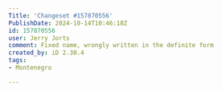 ```yaml
---
Title: 'Changeset #157870556'
PublishDate: 2024-10-14T10:46:18Z
id: 157870556
user: Jerry Jorts
comment: Fixed name, wrongly written in the definite form
created_by: iD 2.30.4
tags:
- Montenegro

---
```

